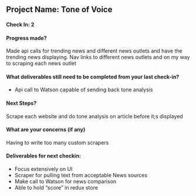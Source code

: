 ## Project Name: Tone of Voice

#### Check In: 2

#### Progress made?
  Made api calls for trending news and different news outlets and have the trending news displaying. Nav links to different news outlets and on my way to scraping each news outlet

#### What deliverables still need to be completed from your last check-in?
- Api call to Watson capable of sending back tone analysis

#### Next Steps?
Scrape each website and do tone analysis on article before it;s displayed

#### What are your concerns (if any)
Having to write too many custom scrapers

#### Deliverables for next checkin:
- Focus extensively on UI
- Scraper for pulling text from acceptable News sources
- Make call to Watson for news comparison
- Able to hold “score” in redux store
